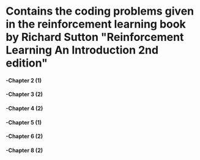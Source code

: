 # Contains the coding problems given in the reinforcement learning book by Richard Sutton "Reinforcement Learning An Introduction 2nd edition" 
#### -Chapter 2 (1)
#### -Chapter 3 (2)
#### -Chapter 4 (2)
#### -Chapter 5 (1)
#### -Chapter 6 (2)
#### -Chapter 8 (2)
